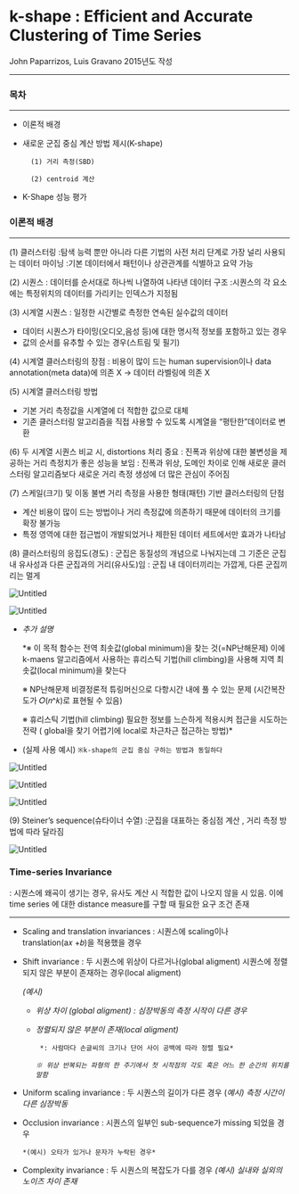# k-shape : Efficient and Accurate Clustering of Time Series

John Paparrizos, Luis Gravano 2015년도 작성

---

### 목차

---

- 이론적 배경
- 새로운 군집 중심 계산 방법 제시(K-shape)

        (1) 거리 측정(SBD)

        (2) centroid 계산

- K-Shape 성능 평가

### 이론적 배경

---

(1) 클러스터링
:탐색 능력 뿐만 아니라 다른 기법의 사전 처리 단계로 가장 널리 사용되는 데이터 마이닝
:기본 데이터에서 패턴이나 상관관계를 식별하고 요약 가능

(2)  시퀀스
: 데이터를 순서대로 하나씩 나열하여 나타낸 데이터 구조
:시퀀스의 각 요소에는 특정위치의 데이터를 가리키는 인덱스가 지정됨

(3)  시계열 시퀀스
: 일정한 시간별로 측정한 연속된 실수값의 데이터

- 데이터 시퀀스가 타이밍(오디오,음성 등)에 대한 명시적 정보를 포함하고 있는 경우
- 값의 순서를 유추할 수 있는 경우(스트림 및 필기)

(4) 시계열 클러스터링의 장점
: 비용이 많이 드는 human supervision이나 data annotation(meta data)에 의존 X
→ 데이터 라벨링에 의존 X

(5) 시계열 클러스터링 방법

- 기본 거리 측정값을 시계열에 더 적합한 값으로 대체
- 기존 클러스터링 알고리즘을 직접 사용할 수 있도록 시계열을 “평탄한”데이터로 변환

(6) 두 시계열 시퀀스 비교 시, distortions 처리 중요
: 진폭과 위상에 대한 불변성을 제공하는 거리 측정치가 좋은 성능을 보임
: 진폭과 위상, 도메인 차이로 인해 새로운 클러스터링 알고리즘보다 새로운 거리 측정 생성에 
  더 많은 관심이 주어짐

(7)  스케일(크기) 및 이동 불변 거리 측정을 사용한 형태(패턴) 기반 클러스터링의 단점

- 계산 비용이 많이 드는 방법이나 거리 측정값에 의존하기 때문에 데이터의 크기를 확장 불가능
- 특정 영역에 대한 접근법이 개발되었거나 제한된 데이터 세트에서만 효과가 나타남

(8) 클러스터링의 응집도(경도)
: 군집은 동질성의 개념으로 나눠지는데 그 기준은 군집 내 유사성과 다른 군집과의 거리(유사도)임
: 군집 내 데이터끼리는 가깝게, 다른 군집끼리는 멀게

![Untitled](k-shape%20Efficient%20and%20Accurate%20Clustering%20of%20Time%20%207388b9211abd433c89b5a0a34f445569/Untitled.png)

![Untitled](k-shape%20Efficient%20and%20Accurate%20Clustering%20of%20Time%20%207388b9211abd433c89b5a0a34f445569/Untitled%201.png)

- *추가 설명*
    
    *※ 이 목적 함수는 전역 최솟값(global minimum)을 찾는 것(=NP난해문제)
    이에 k-maens 알고리즘에서 사용하는 휴리스틱 기법(hill climbing)을 사용해
    지역 최솟값(local minimum)을 찾는다
    
    ※ NP난해문제
    비결정론적 튜링머신으로 다항시간 내에 풀 수 있는 문제
    (시간복잔도가 𝑂(𝑛^𝑘)로 표현될 수 있음)
    
    ※ 휴리스틱 기법(hill climbing)
    필요한 정보를 느슨하게 적용시켜 접근을 시도하는 전략
    ( global을 찾기 어렵기에 local로 차근차근 접근하는 방법)*
    

- (실제 사용 예시)   `※k-shape의 군집 중심 구하는 방법과 동일하다`

![Untitled](k-shape%20Efficient%20and%20Accurate%20Clustering%20of%20Time%20%207388b9211abd433c89b5a0a34f445569/Untitled%202.png)

![Untitled](k-shape%20Efficient%20and%20Accurate%20Clustering%20of%20Time%20%207388b9211abd433c89b5a0a34f445569/Untitled%203.png)

![Untitled](k-shape%20Efficient%20and%20Accurate%20Clustering%20of%20Time%20%207388b9211abd433c89b5a0a34f445569/Untitled%204.png)

(9) Steiner’s sequence(슈타이너 수열)
:군집을 대표하는 중심점 계산 , 거리 측정 방법에 따라 달라짐

![Untitled](k-shape%20Efficient%20and%20Accurate%20Clustering%20of%20Time%20%207388b9211abd433c89b5a0a34f445569/Untitled%205.png)

### Time-series Invariance

: 시퀀스에 왜곡이 생기는 경우, 유사도 계산 시 적합한 값이 나오지 않을 시 있음.
이에 time series 에 대한 distance measure를 구할 때 필요한 요구 조건 존재

---

- Scaling and translation invariances
: 시퀀스에 scaling이나 translation(a𝑥 +𝑏)을 적용했을 경우

- Shift invariance
: 두 시퀀스에 위상이 다르거나(global aligment) 
  시퀀스에 정렬되지 않은 부분이 존재하는 경우(local aligment)
    
    *(예시)* 
    
    - *위상 차이 (global aligment) : 심장박동의 측정 시작이 다른 경우*
    - *정렬되지 않은 부분이 존재(local aligment)*
    
           *: 사람마다 손글씨의 크기나 단어 사이 공백에 따라 정렬 필요*
    
      *`※ 위상
      반복되는 파형의 한 주기에서 첫 시작점의 각도 혹은
      어느 한 순간의 위치를 말함`*
    

- Uniform scaling invariance
: 두 시퀀스의 길이가 다른 경우  (*예시) 측정 시간이 다른 심장박동*

- Occlusion invariance
: 시퀀스의 일부인 sub-sequence가 missing 되었을 경우

      *(예시) 오타가 있거나 문자가 누락된 경우*

- Complexity invariance
: 두 시퀀스의 복잡도가 다를 경우
*(예시) 실내와 실외의 노이즈 차이 존재*